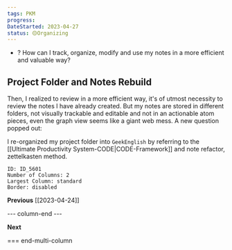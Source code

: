 ```yaml
---
tags: PKM
progress:
DateStarted: 2023-04-27
status: 🟡Organizing
---
```


- ? How can I track, organize, modify and use my notes in a more efficient and valuable way?

## Project Folder and Notes Rebuild

Then, I realized to review in a more efficient way, it's of utmost necessity to review the notes I have already created. But my notes are stored in different folders, not visually trackable and editable and not in an actionable atom pieces, even the graph view seems like a giant web mess. A new question popped out:

I re-organized my project folder into `GeekEnglish` by referring to the [[Ultimate Productivity System-CODE|CODE-Framework]] and note refactor, zettelkasten method.

```start-multi-column
ID: ID_5601
Number of Columns: 2
Largest Column: standard
Border: disabled
```

**Previous**
[[2023-04-24]]

--- column-end ---

**Next**

=== end-multi-column
